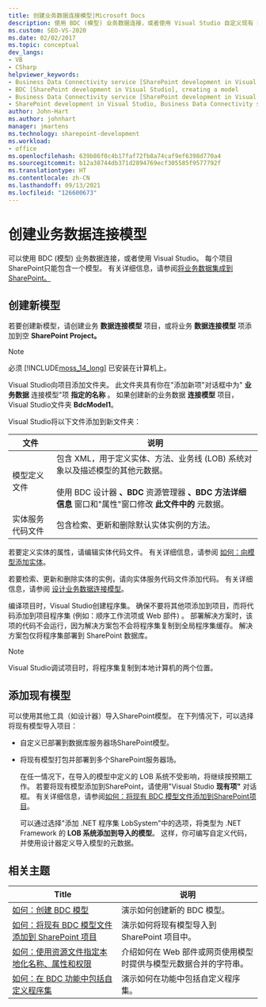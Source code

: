 ```yaml
---
title: 创建业务数据连接模型|Microsoft Docs
description: 使用 BDC (模型) 业务数据连接，或者使用 Visual Studio 自定义现有 BDC 模型。 每个项目SharePoint只能包含一个模型。
ms.custom: SEO-VS-2020
ms.date: 02/02/2017
ms.topic: conceptual
dev_langs:
- VB
- CSharp
helpviewer_keywords:
- Business Data Connectivity service [SharePoint development in Visual Studio], model
- BDC [SharePoint development in Visual Studio], creating a model
- Business Data Connectivity service [SharePoint development in Visual Studio], creating a model
- SharePoint development in Visual Studio, Business Data Connectivity service
author: John-Hart
ms.author: johnhart
manager: jmartens
ms.technology: sharepoint-development
ms.workload:
- office
ms.openlocfilehash: 639b86f0c4b17faf72fb8a74caf9ef6398d770a4
ms.sourcegitcommit: b12a38744db371d2894769ecf305585f9577792f
ms.translationtype: HT
ms.contentlocale: zh-CN
ms.lasthandoff: 09/13/2021
ms.locfileid: "126600673"
---
```

# <a name="create-a-business-data-connectivity-model"></a>创建业务数据连接模型
  可以使用 BDC (模型) 业务数据连接，或者使用 Visual Studio。 每个项目SharePoint只能包含一个模型。 有关详细信息，请参阅[将业务数据集成到 SharePoint。](../sharepoint/integrating-business-data-into-sharepoint.md)

## <a name="create-a-new-model"></a>创建新模型
 若要创建新模型，请创建业务 **数据连接模型** 项目，或将业务 **数据连接模型** 项添加到空 **SharePoint Project。**

> [!NOTE]
> 必须 [!INCLUDE[moss_14_long](../sharepoint/includes/moss-14-long-md.md)] 已安装在计算机上。

 Visual Studio向项目添加文件夹。 此文件夹具有你在"添加新项"对话框中为" **业务数据** 连接模型"项 **指定的名称** 。 如果创建新的业务数据 **连接模型** 项目，Visual Studio文件夹 **BdcModel1**。

 Visual Studio将以下文件添加到新文件夹：

|文件|说明|
|----------|-----------------|
|模型定义文件|包含 XML，用于定义实体、方法、业务线 (LOB) 系统对象以及描述模型的其他元数据。<br /><br /> 使用 BDC 设计器 **、BDC** 资源管理器 **、BDC 方法详细信息** 窗口和"属性"窗口修改 **此文件中的** 元数据。|
|实体服务代码文件|包含检索、更新和删除默认实体实例的方法。|

 若要定义实体的属性，请编辑实体代码文件。 有关详细信息，请参阅 [如何：向模型添加实体](../sharepoint/how-to-add-an-entity-to-a-model.md)。

 若要检索、更新和删除实体的实例，请向实体服务代码文件添加代码。 有关详细信息，请参阅 [设计业务数据连接模型](../sharepoint/designing-a-business-data-connectivity-model.md)。

 编译项目时，Visual Studio创建程序集。 确保不要将其他项添加到项目，而将代码添加到项目程序集 (例如：顺序工作流项或 Web 部件) 。  部署解决方案时，该项的代码不会运行，因为解决方案包不会将程序集复制到全局程序集缓存。  解决方案包仅将程序集部署到 SharePoint 数据库。

> [!NOTE]
> Visual Studio调试项目时，将程序集复制到本地计算机的两个位置。

## <a name="add-an-existing-model"></a>添加现有模型
 可以使用其他工具（如设计器）导入SharePoint模型。 在下列情况下，可以选择将现有模型导入项目：

- 自定义已部署到数据库服务器场SharePoint模型。

- 将现有模型打包并部署到多个SharePoint服务器场。

  在任一情况下，在导入的模型中定义的 LOB 系统不受影响，将继续按预期工作。 若要将现有模型添加到SharePoint，请使用"Visual Studio **现有项"** 对话框。 有关详细信息，请参阅[如何：将现有 BDC 模型文件添加到SharePoint项目](../sharepoint/how-to-add-an-existing-bdc-model-file-to-a-sharepoint-project.md)。

  可以通过选择"添加 .NET 程序集 LobSystem"中的选项，将类型为 .NET Framework 的 **LOB 系统添加到导入的模型**。 这样，你可编写自定义代码，并使用设计器定义导入模型的元数据。

## <a name="related-topics"></a>相关主题

|Title|说明|
|-----------|-----------------|
|[如何：创建 BDC 模型](../sharepoint/how-to-create-a-bdc-model.md)|演示如何创建新的 BDC 模型。|
|[如何：将现有 BDC 模型文件添加到 SharePoint 项目](../sharepoint/how-to-add-an-existing-bdc-model-file-to-a-sharepoint-project.md)|演示如何将现有模型导入到 SharePoint 项目中。|
|[如何：使用资源文件指定本地化名称、属性和权限](../sharepoint/how-to-use-a-resource-file-to-specify-localized-names-properties-and-permissions.md)|介绍如何在 Web 部件或网页使用模型时提供与模型元数据合并的字符串。|
|[如何：在 BDC 功能中包括自定义程序集](../sharepoint/how-to-include-a-custom-assembly-in-a-bdc-feature.md)|演示如何在功能中包括自定义程序集。|
